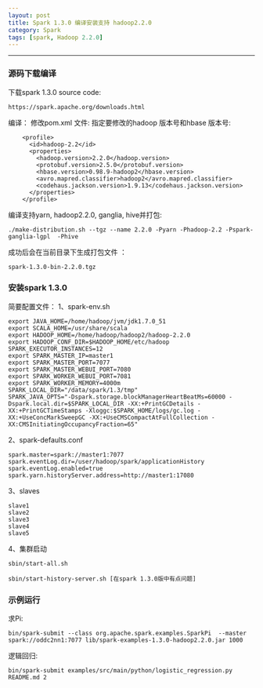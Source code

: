 ```yaml
---
layout: post
title: Spark 1.3.0 编译安装支持 hadoop2.2.0
category: Spark
tags: [spark, Hadoop 2.2.0]
---
```


------

### 源码下载编译
下载spark 1.3.0 source code:

```
https://spark.apache.org/downloads.html
```
编译：
修改pom.xml 文件:
指定要修改的hadoop 版本号和hbase 版本号:

```
    <profile>
      <id>hadoop-2.2</id>
      <properties>
        <hadoop.version>2.2.0</hadoop.version>
        <protobuf.version>2.5.0</protobuf.version>
        <hbase.version>0.98.9-hadoop2</hbase.version>
        <avro.mapred.classifier>hadoop2</avro.mapred.classifier>
        <codehaus.jackson.version>1.9.13</codehaus.jackson.version>
      </properties>
    </profile>
```

编译支持yarn, hadoop2.2.0, ganglia, hive并打包:

```
./make-distribution.sh --tgz --name 2.2.0 -Pyarn -Phadoop-2.2 -Pspark-ganglia-lgpl  -Phive
```

成功后会在当前目录下生成打包文件 ：

```
spark-1.3.0-bin-2.2.0.tgz
```

### 安装spark 1.3.0 

简要配置文件：
1、spark-env.sh

```
export JAVA_HOME=/home/hadoop/jvm/jdk1.7.0_51
export SCALA_HOME=/usr/share/scala
export HADOOP_HOME=/home/hadoop/hadoop2/hadoop-2.2.0
export HADOOP_CONF_DIR=$HADOOP_HOME/etc/hadoop
SPARK_EXECUTOR_INSTANCES=12
export SPARK_MASTER_IP=master1
export SPARK_MASTER_PORT=7077
export SPARK_MASTER_WEBUI_PORT=7080
export SPARK_WORKER_WEBUI_PORT=7081
export SPARK_WORKER_MEMORY=4000m
SPARK_LOCAL_DIR="/data/spark/1.3/tmp"
SPARK_JAVA_OPTS="-Dspark.storage.blockManagerHeartBeatMs=60000 -Dspark.local.dir=$SPARK_LOCAL_DIR -XX:+PrintGCDetails -XX:+PrintGCTimeStamps -Xloggc:$SPARK_HOME/logs/gc.log -XX:+UseConcMarkSweepGC -XX:+UseCMSCompactAtFullCollection -XX:CMSInitiatingOccupancyFraction=65"
```

2、spark-defaults.conf

```
spark.master=spark://master1:7077
spark.eventLog.dir=/user/hadoop/spark/applicationHistory
spark.eventLog.enabled=true
spark.yarn.historyServer.address=http://master1:17080
```

3、slaves

```
slave1
slave2
slave3
slave4
slave5
```

4、集群启动

```
sbin/start-all.sh

sbin/start-history-server.sh [在spark 1.3.0版中有点问题]
```

### 示例运行

求Pi:

```
bin/spark-submit --class org.apache.spark.examples.SparkPi  --master spark://oddc2nn1:7077 lib/spark-examples-1.3.0-hadoop2.2.0.jar 1000
```

逻辑回归:

```
bin/spark-submit examples/src/main/python/logistic_regression.py README.md 2
```






